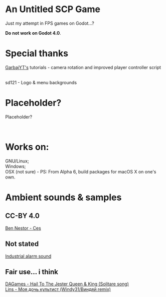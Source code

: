 # An Untitled SCP Game
Just my attempt in FPS games on Godot...?

**Do not work on Godot 4.0**.
<br>

# Special thanks
[GarbajYT's](https://github.com/GarbajYT) tutorials - camera rotation and improved player controller script

<br>
sd121 - Logo & menu backgrounds


<br>

# Placeholder?
Placeholder?

<br>

# Works on:
GNU/Linux;
<br>
Windows;
<br>
OSX (not sure) - PS: From Alpha 6, build packages for macOS X on one's own.
# Ambient sounds & samples
## CC-BY 4.0
[Ben Nestor - Ces](https://freemusicarchive.org/music/ben-nestor/single/ces)
## Not stated
[Industrial alarm sound](https://wav-library.net/sounds/signal/promyshlennyj_signal_trevogi_zvuk_mp3_skachat/80-1-0-15028)
## Fair use... i think
[DAGames - Hail To The Jester Queen & King (Solitare song)](https://youtu.be/QMWBBEYkwhc)
<br>
[Lins - Моя дочь культист (Windy31/Виндяй remix)](https://youtu.be/nVZX3jiBJBY)
